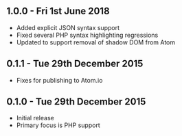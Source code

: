 ## 1.0.0 - Fri 1st June 2018

* Added explicit JSON syntax support
* Fixed several PHP syntax highlighting regressions
* Updated to support removal of shadow DOM from Atom

## 0.1.1 - Tue 29th December 2015

* Fixes for publishing to Atom.io

## 0.1.0 - Tue 29th December 2015

* Initial release
* Primary focus is PHP support
